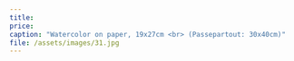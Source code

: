 ```yaml
---
title: 
price:
caption: "Watercolor on paper, 19x27cm <br> (Passepartout: 30x40cm)"  
file: /assets/images/31.jpg
---
```

